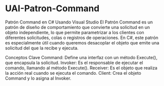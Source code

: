 # UAI-Patron-Command


Patrón Command en C# Usando Visual Studio
El Patrón Command es un patrón de diseño de comportamiento que convierte una solicitud en un objeto independiente, lo que permite parametrizar a los clientes con diferentes solicitudes, colas o registros de operaciones. En C#, este patrón es especialmente útil cuando queremos desacoplar el objeto que emite una solicitud del que la recibe y ejecuta.

Conceptos Clave
Command: Define una interfaz con un método Execute(), que encapsula la solicitud.
Invoker: Es el responsable de ejecutar el comando, llamando al método Execute().
Receiver: Es el objeto que realiza la acción real cuando se ejecuta el comando.
Client: Crea el objeto Command y lo asigna al Invoker.

